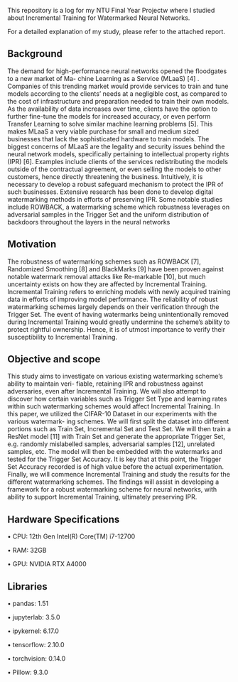 This repository is a log for my NTU Final Year Projectw where I studied about Incremental Training for Watermarked Neural Networks.

For a detailed explanation of my study, please refer to the attached report.

## Background
The demand for high-performance neural networks opened the floodgates to a new market of Ma-
chine Learning as a Service (MLaaS) [4] . Companies of this trending market would provide services
to train and tune models according to the clients’ needs at a negligible cost, as compared to the
cost of infrastructure and preparation needed to train their own models. As the availability of data
increases over time, clients have the option to further fine-tune the models for increased accuracy, or
even perform Transfer Learning to solve similar machine learning problems [5]. This makes MLaaS
a very viable purchase for small and medium sized businesses that lack the sophisticated hardware
to train models. The biggest concerns of MLaaS are the legality and security issues behind the
neural network models, specifically pertaining to intellectual property rights (IPR) [6]. Examples
include clients of the services redistributing the models outside of the contractual agreement, or
even selling the models to other customers, hence directly threatening the business. Intuitively,
it is necessary to develop a robust safeguard mechanism to protect the IPR of such businesses.
Extensive research has been done to develop digital watermarking methods in efforts of preserving
IPR. Some notable studies include ROWBACK, a watermarking scheme which robustness leverages
on adversarial samples in the Trigger Set and the uniform distribution of backdoors throughout the
layers in the neural networks

## Motivation
The robustness of watermarking schemes such as ROWBACK [7], Randomized Smoothing [8] and
BlackMarks [9] have been proven against notable watermark removal attacks like Re-markable
[10], but much uncertainty exists on how they are affected by Incremental Training. Incremental
Training refers to enriching models with newly acquired training data in efforts of improving model
performance. The reliability of robust watermarking schemes largely depends on their verification
through the Trigger Set. The event of having watermarks being unintentionally removed during
Incremental Training would greatly undermine the scheme’s ability to protect rightful ownership.
Hence, it is of utmost importance to verify their susceptibility to Incremental Training.

## Objective and scope
This study aims to investigate on various existing watermarking scheme’s ability to maintain veri-
fiable, retaining IPR and robustness against adversaries, even after Incremental Training. We will
also attempt to discover how certain variables such as Trigger Set Type and learning rates within
such watermarking schemes would affect Incremental Training.
In this paper, we utilized the CIFAR-10 Dataset in our experiments with the various watermark-
ing schemes. We will first split the dataset into different portions such as Train Set, Incremental Set
and Test Set. We will then train a ResNet model [11] with Train Set and generate the appropriate
Trigger Set, e.g. randomly mislabelled samples, adversarial samples [12], unrelated samples, etc.
The model will then be embedded with the watermarks and tested for the Trigger Set Accuracy.
It is key that at this point, the Trigger Set Accuracy recorded is of high value before the actual
experimentation. Finally, we will commence Incremental Training and study the results for the
different watermarking schemes.
The findings will assist in developing a framework for a robust watermarking scheme for neural
networks, with ability to support Incremental Training, ultimately preserving IPR.




## Hardware Specifications


• CPU: 12th Gen Intel(R) Core(TM) i7-12700


• RAM: 32GB

• GPU: NVIDIA RTX A4000

## Libraries

• pandas: 1.51

• jupyterlab: 3.5.0

• ipykernel: 6.17.0

• tensorflow: 2.10.0

• torchvision: 0.14.0

• Pillow: 9.3.0


